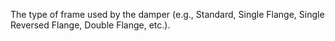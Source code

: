 The type of frame used by the damper (e.g., Standard, Single Flange, Single Reversed Flange, Double Flange, etc.).
